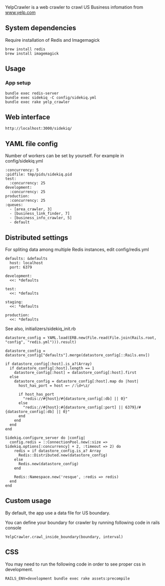 YelpCrawler is a web crawler to crawl US Business infomation from www.yelp.com

## System dependencies
Require installation of Redis and Imagemagick

```
brew install redis
brew install imagemagick
```

## Usage

### App setup

```
bundle exec redis-server
bundle exec sidekiq -C config/sidekiq.yml
bundle exec rake yelp_crawler
```

## Web interface

```
http://localhost:3000/sidekiq/
```


## YAML file config

Number of workers can be set by yourself.
For example in config/sidekiq.yml

```
:concurrency: 5
:pidfile: tmp/pids/sidekiq.pid
test:
  :concurrency: 25
development:
  :concurrency: 25
production:
  :concurrency: 25
:queues:
  - [area_crawler, 3]
  - [business_link_finder, 7]
  - [business_info_crawler, 5]
  - default
```


## Distributed settings

For spliting data among multiple Redis instances, edit config/redis.yml

```
defaults: &defaults
  host: localhost
  port: 6379

development:
  <<: *defaults

test:
  <<: *defaults

staging:
  <<: *defaults

production:
  <<: *defaults
```

See also, initializers/sidekiq_init.rb

```
datastore_config = YAML.load(ERB.new(File.read(File.join(Rails.root, "config", "redis.yml"))).result)

datastore_config = datastore_config["defaults"].merge(datastore_config[::Rails.env])

if datastore_config[:host].is_a?(Array)
  if datastore_config[:host].length == 1
    datastore_config[:host] = datastore_config[:host].first
  else
    datastore_config = datastore_config[:host].map do |host|
      host_has_port = host =~ /:\d+\z/

      if host_has_port
        "redis://#{host}/#{datastore_config[:db] || 0}"
      else
        "redis://#{host}:#{datastore_config[:port] || 6379}/#{datastore_config[:db] || 0}"
      end
    end
  end
end

Sidekiq.configure_server do |config|
  config.redis = ::ConnectionPool.new(:size => Sidekiq.options[:concurrency] + 2, :timeout => 2) do
    redis = if datastore_config.is_a? Array
      Redis::Distributed.new(datastore_config)
    else
      Redis.new(datastore_config)
    end

    Redis::Namespace.new('resque', :redis => redis)
  end
end
```

## Custom usage
By default, the app use a data file for US boundary.

You can define your boundary for crawler by running following code in rails console

```
YelpCrawler.crawl_inside_boundary(boundary, interval)
```

## CSS

You may need to run the following code in order to see proper css in development.
```
RAILS_ENV=development bundle exec rake assets:precompile
```